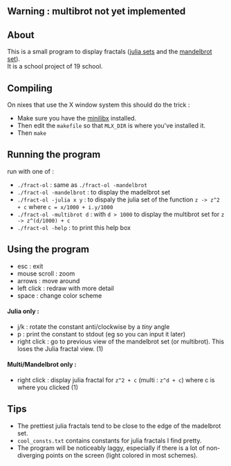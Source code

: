 ## Warning : multibrot not yet implemented
## About 
This is a small program to display fractals ([julia sets](https://en.wikipedia.org/wiki/Julia_set)
 and the [mandelbrot set](https://en.wikipedia.org/wiki/Mandelbrot_set)). <br>
It is a school project of 19 school.
## Compiling
On nixes that use the X window system this should do the trick :
* Make sure you have the [minilibx](https://github.com/ilkou/minilibx) installed.
* Then edit the `makefile` so that `MLX_DIR` is where you've installed it.
* Then `make`
## Running the program 
run with one of :
* `./fract-ol` : same as `./fract-ol -mandelbrot`
* `./fract-ol -mandelbrot` : to display the madelbrot set
* `./fract-ol -julia x y` : to dispaly the julia set of the function `z -> z^2 + c` where `c = x/1000 + i.y/1000`
* `./fract-ol -multibrot d` : with `d > 1000` to display the multibrot set for `z -> z^(d/1000) + c` 
* `./fract-ol -help` : to print this help box 
## Using the program 
* esc : exit
* mouse scroll : zoom
* arrows : move around
* left click : redraw with more detail
* space : change color scheme
#### Julia only :
* j/k : rotate the constant anti/clockwise by a *tiny* angle
* p : print the constant to stdout (eg so you can input it later)
* right click : go to previous view of the mandelbrot set (or multibrot). This loses the Julia fractal view. (1)
#### Multi/Mandelbrot only : 
* right click : display julia fractal for `z^2 + c` (multi : `z^d + c`) where c is where you clicked (1)
## Tips
* The prettiest julia fractals tend to be close to the edge of the madelbrot set.
* `cool_consts.txt` contains constants for julia fractals I find pretty.
* The program will be noticeably laggy, especially if there is a lot of non-diverging points on the screen (light colored in most schemes).
